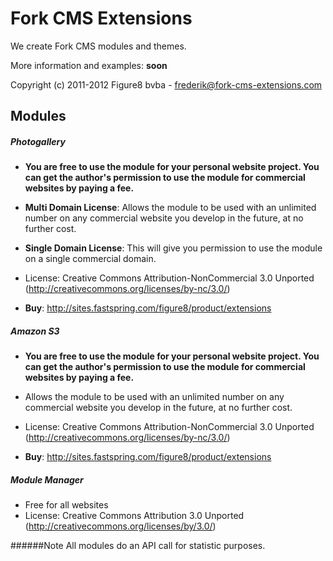 # Fork CMS Extensions

We create Fork CMS modules and themes.

More information and examples: __soon__

Copyright (c) 2011-2012 Figure8 bvba - frederik@fork-cms-extensions.com


## Modules


##### Photogallery

* **You are free to use the module for your personal website project. 
You can get the author's permission to use the module for commercial websites by paying a fee.**

* **Multi Domain License**: Allows the module to be used with an unlimited number on any commercial website you develop in the future, at no further cost.

* **Single Domain License**: This will give you permission to use the module on a single commercial domain.

* License: Creative Commons Attribution-NonCommercial 3.0 Unported (http://creativecommons.org/licenses/by-nc/3.0/)

* **Buy**: http://sites.fastspring.com/figure8/product/extensions

##### Amazon S3

* **You are free to use the module for your personal website project. 
You can get the author's permission to use the module for commercial websites by paying a fee.**

* Allows the module to be used with an unlimited number on any commercial website you develop in the future, at no further cost.

* License: Creative Commons Attribution-NonCommercial 3.0 Unported (http://creativecommons.org/licenses/by-nc/3.0/)

* **Buy**: http://sites.fastspring.com/figure8/product/extensions


##### Module Manager

* Free for all websites
* License: Creative Commons Attribution 3.0 Unported (http://creativecommons.org/licenses/by/3.0/)


######Note 
All modules do an API call for statistic purposes.